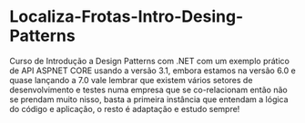 # Localiza-Frotas-Intro-Desing-Patterns
Curso de Introdução a Design Patterns com .NET com um exemplo prático de API ASPNET CORE usando a versão 3.1, embora estamos na versão 6.0 e quase lançando a 7.0 vale lembrar que existem vários setores de desenvolvimento e testes numa empresa que se co-relacionam então não se prendam muito nisso, basta a primeira instância que entendam a lógica do código e aplicação, o resto é adaptação e estudo sempre!

